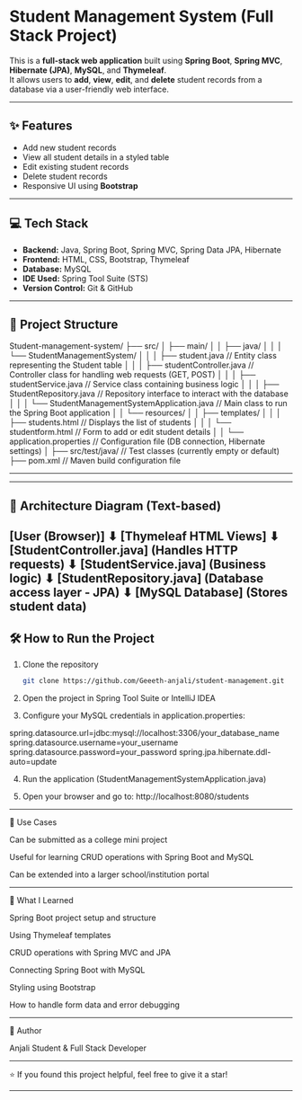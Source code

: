 # Student Management System (Full Stack Project)

This is a **full-stack web application** built using **Spring Boot**, **Spring MVC**, **Hibernate (JPA)**, **MySQL**, and **Thymeleaf**.  
It allows users to **add**, **view**, **edit**, and **delete** student records from a database via a user-friendly web interface.

---

## ✨ Features

- Add new student records  
- View all student details in a styled table  
- Edit existing student records  
- Delete student records  
- Responsive UI using **Bootstrap**

---

## 💻 Tech Stack

- **Backend:** Java, Spring Boot, Spring MVC, Spring Data JPA, Hibernate  
- **Frontend:** HTML, CSS, Bootstrap, Thymeleaf  
- **Database:** MySQL  
- **IDE Used:** Spring Tool Suite (STS)  
- **Version Control:** Git & GitHub

---

## 📂 Project Structure
Student-management-system/
├── src/
│   ├── main/
│   │   ├── java/
│   │   │   └── StudentManagementSystem/
│   │   │       ├── student.java                            // Entity class representing the Student table
│   │   │       ├── studentController.java           // Controller class for handling web requests (GET, POST)
│   │   │       ├── studentService.java                // Service class containing business logic
│   │   │       ├── StudentRepository.java         // Repository interface to interact with the database
│   │   │       └── StudentManagementSystemApplication.java // Main class to run the Spring Boot application
│   │   └── resources/
│   │       ├── templates/
│   │       │   ├── students.html                 // Displays the list of students
│   │       │   └── studentform.html              // Form to add or edit student details
│   │       └── application.properties            // Configuration file (DB connection, Hibernate settings)
│
├── src/test/java/                                // Test classes (currently empty or default)
├── pom.xml                                        // Maven build configuration file

---

---
## 📐 Architecture Diagram (Text-based)
[User (Browser)]
       ⬇
[Thymeleaf HTML Views]
       ⬇
[StudentController.java]
   (Handles HTTP requests)
       ⬇
[StudentService.java]
   (Business logic)
       ⬇
[StudentRepository.java]
   (Database access layer - JPA)
       ⬇
[MySQL Database]
   (Stores student data)
---

## 🛠️ How to Run the Project

1. Clone the repository  
   ```bash
   git clone https://github.com/Geeeth-anjali/student-management.git

2. Open the project in Spring Tool Suite or IntelliJ IDEA


3. Configure your MySQL credentials in application.properties:

spring.datasource.url=jdbc:mysql://localhost:3306/your_database_name
spring.datasource.username=your_username
spring.datasource.password=your_password
spring.jpa.hibernate.ddl-auto=update


4. Run the application (StudentManagementSystemApplication.java)


5. Open your browser and go to:
http://localhost:8080/students




---

🎯 Use Cases

Can be submitted as a college mini project

Useful for learning CRUD operations with Spring Boot and MySQL

Can be extended into a larger school/institution portal



---

📘 What I Learned

Spring Boot project setup and structure

Using Thymeleaf templates

CRUD operations with Spring MVC and JPA

Connecting Spring Boot with MySQL

Styling using Bootstrap

How to handle form data and error debugging



---

📌 Author

Anjali 
Student & Full Stack Developer

---

⭐ If you found this project helpful, feel free to give it a star!

---

